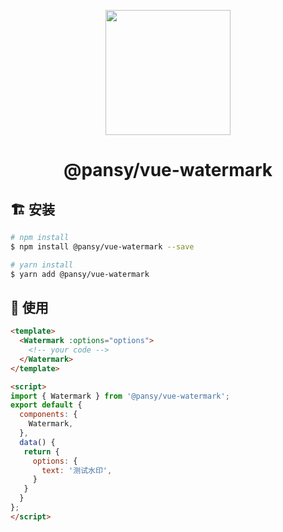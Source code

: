 <p align="center">
  <a href="https://ant.design">
    <img width="200" src="https://cdn.jsdelivr.net/gh/wangxingkang/pictures@latest/imgs/20210427184129.svg">
  </a>
</p>

<h1 align="center">@pansy/vue-watermark</h1>

## 🏗 安装

```sh
# npm install
$ npm install @pansy/vue-watermark --save

# yarn install
$ yarn add @pansy/vue-watermark
```

## 🔨 使用

```html
<template>
  <Watermark :options="options">
    <!-- your code -->
  </Watermark>
</template>

<script>
import { Watermark } from '@pansy/vue-watermark';
export default {
  components: {
    Watermark,
  },
  data() {
   return {
     options: {
       text: '测试水印',
     }
   }
  }
};
</script>
```
